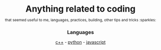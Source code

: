 <h1 align="center" style="margin-bottom: 0;border-bottom: none;padding-bottom: 0;">
  Anything related to coding
</h1>
<p align="center" style="font-size: 12px;">
    that seemed useful to me, languages, practices, building, other tips and tricks :sparkles:
</p>

<h3 align="center" style="margin-bottom: 0;border-bottom: none;padding-bottom: 0;">
  Languages
</h3>
<p align="center">
  <a href="languages/cpp/">c++</a> -
  <a href="languages/python/">python</a> -
  <a href="languages/javascript/">javascript</a>
</p>

<!-- ## Workflow

* [Git](workflows/git.md) - TODO
* [Docker](workflows/docker.md) - TODO
* [Web development](workflows/webdev.md) - TODO

## Setup scripts and config files

* [ROS setup](ros_setup.md) - TODO
* [`vimrc` config](configs/basic_vimrc)
* [Visual Studio Code config](configs/vs_code_settings.json)

## Algorithms

[List of algorithms](algorithms/) that were implemented for practice, during real interviews as well as real world applications (typically in robotics). Good for refreshing concepts, everyday coding exercise and interview preparations.  -->
